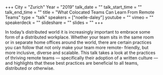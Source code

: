 +++
City = "Zurich"
Year = "2019"
talk_date = ""
talk_start_time = ""
talk_end_time = ""
title = "What Colocated Teams Can Learn From Remote Teams"
type = "talk"
speakers = ["noelle-daley"]
youtube = ""
vimeo = ""
speakerdeck = ""
slideshare = ""
slides = ""
+++

In today’s distributed world it is increasingly important to embrace some form of a
distributed workplace. Whether your team sits in the same room or in separate home offices
around the world, there are certain practices you can follow that not only make your team
more remote- friendly, but more inclusive, diverse and scalable. This talk takes a look at
the practices of thriving remote teams — specifically their adoption of a written
culture —  and highlights that these best practices are beneficial to all teams,
distributed or otherwise.
